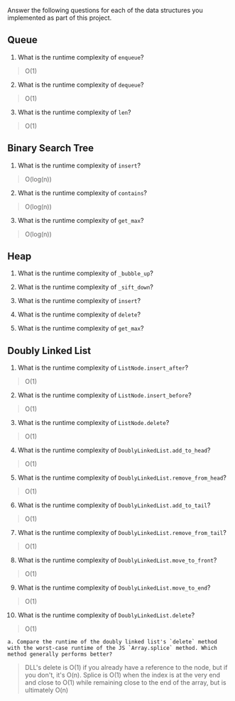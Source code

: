 Answer the following questions for each of the data structures you implemented as part of this project.

## Queue

1. What is the runtime complexity of `enqueue`?
>O(1)

2. What is the runtime complexity of `dequeue`?
>O(1)

3. What is the runtime complexity of `len`?
>O(1)

## Binary Search Tree

1. What is the runtime complexity of `insert`? 
> O(log(n))

2. What is the runtime complexity of `contains`?
> O(log(n))

3. What is the runtime complexity of `get_max`? 
> O(log(n))

## Heap

1. What is the runtime complexity of `_bubble_up`?

2. What is the runtime complexity of `_sift_down`?

3. What is the runtime complexity of `insert`?

4. What is the runtime complexity of `delete`?

5. What is the runtime complexity of `get_max`?

## Doubly Linked List

1. What is the runtime complexity of `ListNode.insert_after`?
>O(1)

2. What is the runtime complexity of `ListNode.insert_before`?
>O(1)

3. What is the runtime complexity of `ListNode.delete`?
>O(1)

4. What is the runtime complexity of `DoublyLinkedList.add_to_head`?
>O(1)

5. What is the runtime complexity of `DoublyLinkedList.remove_from_head`?
>O(1)

6. What is the runtime complexity of `DoublyLinkedList.add_to_tail`?
>O(1)

7. What is the runtime complexity of `DoublyLinkedList.remove_from_tail`?
>O(1)

8. What is the runtime complexity of `DoublyLinkedList.move_to_front`?
>O(1)

9. What is the runtime complexity of `DoublyLinkedList.move_to_end`?
>O(1)

10. What is the runtime complexity of `DoublyLinkedList.delete`?
>O(1)

    a. Compare the runtime of the doubly linked list's `delete` method with the worst-case runtime of the JS `Array.splice` method. Which method generally performs better?
> DLL's delete is O(1) if you already have a reference to the node, but if you don't, it's O(n). Splice is O(1) when the index is at the very end and close to O(1) while remaining close to the end of the array, but is ultimately O(n)